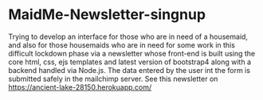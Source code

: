 # MaidMe-Newsletter-singnup
Trying to develop an interface for those who are in need of a housemaid, and also for those housemaids who are in need for some work in this difficult lockdown phase via a newsletter whose front-end is built using the core html, css, ejs templates and latest version of bootstrap4 along with a backend handled via Node.js.
The data entered by the user int the form is submitted safely in the mailchimp server.
See this newsletter on
https://ancient-lake-28150.herokuapp.com/
